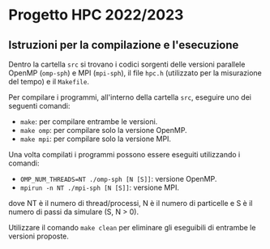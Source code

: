 # Progetto HPC 2022/2023
## Istruzioni per la compilazione e l'esecuzione
Dentro la cartella `src` si trovano i codici sorgenti delle versioni parallele OpenMP (`omp-sph`) e MPI (`mpi-sph`), il file `hpc.h` (utilizzato per la misurazione del tempo) e il `Makefile`.

Per compilare i programmi, all'interno della cartella `src`, eseguire uno dei seguenti comandi:
- `make`: per compilare entrambe le versioni.
- `make omp`: per compilare solo la versione OpenMP.
- `make mpi`: per compilare solo la versione MPI.

Una volta compilati i programmi possono essere eseguiti utilizzando i comandi: 
- `OMP_NUM_THREADS=NT ./omp-sph [N [S]]`: versione OpenMP.
- `mpirun -n NT ./mpi-sph [N [S]]`: versione MPI.

dove NT è il numero di thread/processi, N è il numero di particelle e S è il numero di passi da simulare (S, N > 0).

Utilizzare il comando `make clean` per eliminare gli eseguibili di entrambe le versioni proposte. 

[comment]: # (Fabio Veroli 0000970669 fabio.veroli@studio.unibo.it)
